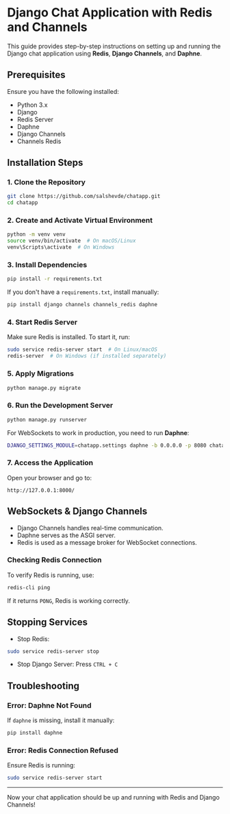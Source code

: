 # Django Chat Application with Redis and Channels

This guide provides step-by-step instructions on setting up and running the Django chat application using **Redis**, **Django Channels**, and **Daphne**.

## Prerequisites
Ensure you have the following installed:
- Python 3.x
- Django
- Redis Server
- Daphne
- Django Channels
- Channels Redis

## Installation Steps

### 1. Clone the Repository
```sh
git clone https://github.com/salshevde/chatapp.git
cd chatapp
```

### 2. Create and Activate Virtual Environment
```sh
python -m venv venv
source venv/bin/activate  # On macOS/Linux
venv\Scripts\activate  # On Windows
```

### 3. Install Dependencies
```sh
pip install -r requirements.txt
```
If you don't have a `requirements.txt`, install manually:
```sh
pip install django channels channels_redis daphne
```

### 4. Start Redis Server
Make sure Redis is installed. To start it, run:
```sh
sudo service redis-server start  # On Linux/macOS
redis-server  # On Windows (if installed separately)
```

### 5. Apply Migrations
```sh
python manage.py migrate
```

### 6. Run the Development Server
```sh
python manage.py runserver
```
For WebSockets to work in production, you need to run **Daphne**:
```sh
DJANGO_SETTINGS_MODULE=chatapp.settings daphne -b 0.0.0.0 -p 8080 chatapp.asgi:application
```

### 7. Access the Application
Open your browser and go to:
```
http://127.0.0.1:8000/
```


## WebSockets & Django Channels
- Django Channels handles real-time communication.
- Daphne serves as the ASGI server.
- Redis is used as a message broker for WebSocket connections.

### Checking Redis Connection
To verify Redis is running, use:
```sh
redis-cli ping
```
If it returns `PONG`, Redis is working correctly.

## Stopping Services
- Stop Redis:
```sh
sudo service redis-server stop
```
- Stop Django Server:
Press `CTRL + C`

## Troubleshooting
### Error: Daphne Not Found
If `daphne` is missing, install it manually:
```sh
pip install daphne
```
### Error: Redis Connection Refused
Ensure Redis is running:
```sh
sudo service redis-server start
```

---
Now your chat application should be up and running with Redis and Django Channels! 
